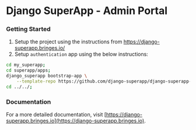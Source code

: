 # Django SuperApp - Admin Portal
### Getting Started
1. Setup the project using the instructions from https://django-superapp.bringes.io/
2. Setup `authentication` app using the below instructions:
```bash
cd my_superapp;
cd superapp/apps;
django_superapp bootstrap-app \
    --template-repo https://github.com/django-superapp/django-superapp-authentication ./authentication;
cd ../../;
```

### Documentation
For a more detailed documentation, visit [https://django-superapp.bringes.io](https://django-superapp.bringes.io).

